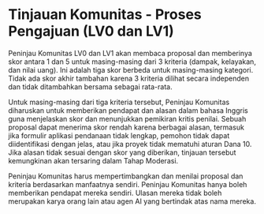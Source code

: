 # **Tinjauan Komunitas - Proses Pengajuan (LV0 dan LV1)**

Peninjau Komunitas LV0 dan LV1 akan membaca proposal dan memberinya skor antara 1 dan 5 untuk masing-masing dari 3 kriteria (dampak, kelayakan, dan nilai uang). Ini adalah tiga skor berbeda untuk masing-masing kategori. Tidak ada skor akhir tambahan karena 3 kriteria dilihat secara independen dan tidak ditambahkan bersama sebagai rata-rata.

Untuk masing-masing dari tiga kriteria tersebut, Peninjau Komunitas diharuskan untuk memberikan pendapat dan alasan dalam bahasa Inggris guna menjelaskan skor dan menunjukkan pemikiran kritis penilai. Sebuah proposal dapat menerima skor rendah karena berbagai alasan, termasuk jika formulir aplikasi pendanaan tidak lengkap, pemohon tidak dapat diidentifikasi dengan jelas, atau jika proyek tidak mematuhi aturan Dana 10. Jika alasan tidak sesuai dengan skor yang diberikan, tinjauan tersebut kemungkinan akan tersaring dalam Tahap Moderasi.

Peninjau Komunitas harus mempertimbangkan dan menilai proposal dan kriteria berdasarkan manfaatnya sendiri. Peninjau Komunitas hanya boleh memberikan pendapat mereka sendiri. Ulasan mereka tidak boleh merupakan karya orang lain atau agen AI yang bertindak atas nama mereka.
